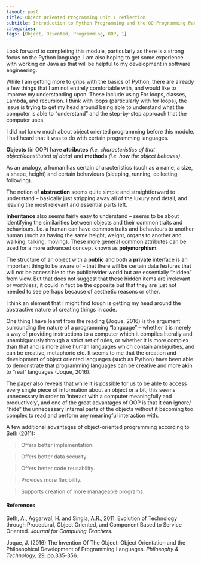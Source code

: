 ```yaml
---
layout: post
title: Object Oriented Programming Unit 1 reflection
subtitle: Introduction to Python Programming and the OO Programming Paradigm
categories: 
tags: [Object, Oriented, Programming, OOP, 1]
---
```



Look forward to completing this module, particularly as there is a strong focus on the Python language. I am also hoping to get some experience with working on Java as that will be helpful to my development in software engineering.

While I am getting more to grips with the basics of Python, there are already a few things that I am not entirely comfortable with, and would like to improve my understanding upon. These include using For loops, classes, Lambda, and recursion. I think with loops (particularly with for loops), the issue is trying to get my head around being able to understand what the computer is able to “understand” and the step-by-step approach that the computer uses.

I did not know much about object oriented programming before this module. I had heard that it was to do with certain programming languages.

**Objects** (in OOP) have **attributes** *(i.e. characteristics of that object/constituted of data)* and **methods** *(i.e. how the object behaves)*.

As an analogy, a human has certain characteristics (such as a name, a size, a shape, height) and certain behaviours (sleeping, running, collecting, following).

The notion of **abstraction** seems quite simple and straightforward to understand – basically just stripping away all of the luxury and detail, and leaving the most relevant and essential parts left.

**Inheritance** also seems fairly easy to understand – seems to be about identifying the similarities between objects and their common traits and behaviours. I.e. a human can have common traits and behaviours to another human (such as having the same height, weight, organs to another and walking, talking, moving). These more general common attributes can be used for a more advanced concept known as **polymorphism**.

The structure of an object with a **public** and both a **private** interface is an important thing to be aware of – that there will be certain data features that will not be accessible to the public/wider world but are essentially “hidden” from view. But that does not suggest that these hidden items are irrelevant or worthless; it could in fact be the opposite but that they are just not needed to see perhaps because of aesthetic reasons or other.

I think an element that I might find tough is getting my head around the abstractive nature of creating things in code.

One thing I have learnt from the reading (Joque, 2016) is the argument surrounding the nature of a programming “language” – whether it is merely a way of providing instructions to a computer which it compiles literally and unambiguously through a strict set of rules, or whether it is more complex than that and is more alike human languages which contain ambiguities, and can be creative, metaphoric etc. It seems to me that the creation and development of object oriented languages (such as Python) have been able to demonstrate that programming languages can be creative and more akin to “real” languages (Joque, 2016).

The paper also reveals that while it is possible for us to be able to access every single piece of information about an object or a bit, this seems unnecessary in order to ‘interact with a computer meaningfully and productively’, and one of the great advantages of OOP is that it can ignore/ “hide” the unnecessary internal parts of the objects without it becoming too complex to read and perform any meaningful interaction with.


A few additional advantages of object-oriented programming according to Seth (2011):
> Offers better implementation. 

> Offers better data security. 

> Offers better code reusability. 

> Provides more flexibility. 

> Supports creation of more manageable programs.


#### References
Seth, A., Aggarwal, H. and Singla, A.R., 2011. Evolution of Technology through Procedural, Object Oriented, and Component Based to Service Oriented. *Journal for Computing Teachers.*

Joque, J. (2016) The Invention Of The Object: Object Orientation and the Philosophical Development of Programming Languages. *Philosophy & Technology*, 29, pp.335-356.
